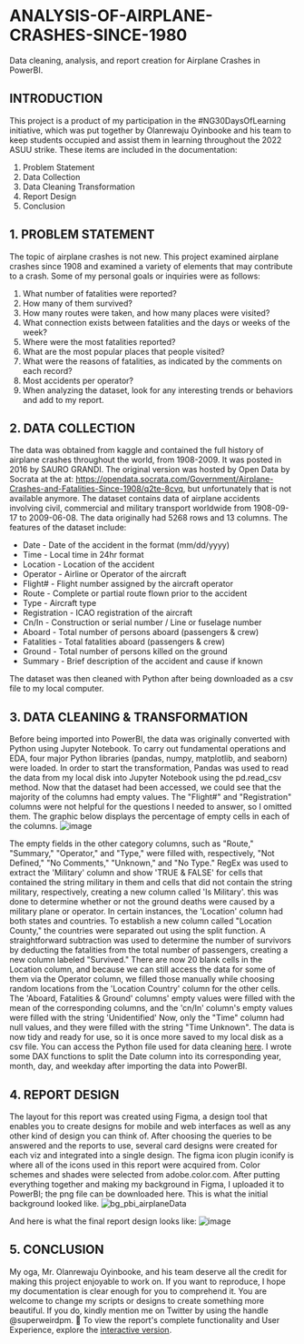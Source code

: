 # ANALYSIS-OF-AIRPLANE-CRASHES-SINCE-1980
Data cleaning, analysis, and report creation for Airplane Crashes in PowerBI.

## INTRODUCTION
This project is a product of my participation in the #NG30DaysOfLearning initiative, which was put together by Olanrewaju Oyinbooke and his team to keep students occupied and assist them in learning throughout the 2022 ASUU strike. These items are included in the documentation:
1. Problem Statement
2. Data Collection
3. Data Cleaning Transformation 
4. Report Design
5. Conclusion

## 1. PROBLEM STATEMENT
The topic of airplane crashes is not new. This project examined airplane crashes since 1908 and examined a variety of elements that may contribute to a crash. Some of my personal goals or inquiries were as follows:
1. What number of fatalities were reported?
2. How many of them survived?
3. How many routes were taken, and how many places were visited?
4. What connection exists between fatalities and the days or weeks of the week?
5. Where were the most fatalities reported?
6. What are the most popular places that people visited?
7. What were the reasons of fatalities, as indicated by the comments on each record?
8. Most accidents per operator?
9. When analyzing the dataset, look for any interesting trends or behaviors and add to my report.


## 2. DATA COLLECTION
The data was obtained from kaggle and contained  the full history of airplane crashes throughout the world, from 1908-2009. It was posted in 2016 by SAURO GRANDI. The original version was hosted by Open Data by Socrata at the at: https://opendata.socrata.com/Government/Airplane-Crashes-and-Fatalities-Since-1908/q2te-8cvq, but unfortunately that is not available anymore. The dataset contains data of airplane accidents involving civil, commercial and military transport worldwide from 1908-09-17 to 2009-06-08.
The data originally had 5268 rows and 13 columns. The features of the dataset include:
* Date - Date of the accident in the format (mm/dd/yyyy)
* Time - Local time in 24hr format
* Location - Location of the accident
* Operator - Airline or Operator of the aircraft
* Flight# - Flight number assigned by the aircraft operator
* Route - Complete or partial route flown prior to the accident
* Type - Aircraft type
* Registration - ICAO registration of the aircraft
* Cn/In - Construction or serial number / Line or fuselage number
* Aboard - Total number of persons aboard (passengers & crew)
* Fatalities - Total fatalities aboard (passengers & crew)
* Ground - Total number of persons killed on the ground
* Summary - Brief description of the accident and cause if known

The dataset was then cleaned with Python after being downloaded as a csv file to my local computer.


## 3. DATA CLEANING & TRANSFORMATION
Before being imported into PowerBI, the data was originally converted with Python using Jupyter Notebook.
To carry out fundamental operations and EDA, four major Python libraries (pandas, numpy, matplotlib, and seaborn) were loaded.
In order to start the transformation, Pandas was used to read the data from my local disk into Jupyter Notebook using the pd.read_csv method. Now that the dataset had been accessed, we could see that the majority of the columns had empty values. The "Flight#" and "Registration" columns were not helpful for the questions I needed to answer, so I omitted them. The graphic below displays the percentage of empty cells in each of the columns.
![image](https://user-images.githubusercontent.com/112688755/196692152-9da52081-64ec-4b7b-9175-961c94023250.png)

The empty fields in the other category columns, such as "Route," "Summary," "Operator," and "Type," were filled with, respectively, "Not Defined," "No Comments," "Unknown," and "No Type."
RegEx was used to extract the 'Military' column and show 'TRUE & FALSE' for cells that contained the string military in them and cells that did not contain the string military, respectively, creating a new column called 'Is Military'. this was done to determine whether or not the ground deaths were caused by a military plane or operator.
In certain instances, the 'Location' column had both states and countries. To establish a new column called "Location County," the countries were separated out using the split function.
A straightforward subtraction was used to determine the number of survivors by deducting the fatalities from the total number of passengers, creating a new column labeled "Survived." There are now 20 blank cells in the Location column, and because we can still access the data for some of them via the Operator column, we filled those manually while choosing random locations from the 'Location Country' column for the other cells.
The 'Aboard, Fatalities & Ground' columns' empty values were filled with the mean of the corresponding columns, and the 'cn/In' column's empty values were filled with the string 'Unidentified'
Now, only the "Time" column had null values, and they were filled with the string "Time Unknown". The data is now tidy and ready for use, so it is once more saved to my local disk as a csv file.
You can access the Python file used for data cleaning [here](https://github.com/theoluwatoni/ANALYSIS-OF-AIRPLANE-CRASHES-SINCE-1980/blob/main/Airplane%20Crashes%20Since%201980.ipynb).
I wrote some DAX functions to split the Date column into its corresponding year, month, day, and weekday after importing the data into PowerBI.


## 4. REPORT DESIGN
The layout for this report was created using Figma, a design tool that enables you to create designs for mobile and web interfaces as well as any other kind of design you can think of. After choosing the queries to be answered and the reports to use, several card designs were created for each viz and integrated into a single design. The figma icon plugin iconify is where all of the icons used in this report were acquired from. Color schemes and shades were selected from adobe.color.com. After putting everything together and making my background in Figma, I uploaded it to PowerBI; the png file can be downloaded here. This is what the initial background looked like.
![bg_pbi_airplaneData](https://user-images.githubusercontent.com/112688755/196686383-6da72afe-b050-4953-87b8-215ced4e4a76.png)


And here is what the final report design looks like:
![image](https://user-images.githubusercontent.com/112688755/196686184-e143d3d7-6485-4de3-88e1-73939c5df6cf.png)


## 5. CONCLUSION
My oga, Mr. Olanrewaju Oyinbooke, and his team deserve all the credit for making this project enjoyable to work on. If you want to reproduce, I hope my documentation is clear enough for you to comprehend it. You are welcome to change my scripts or designs to create something more beautiful. If you do, kindly mention me on Twitter by using the handle @superweirdpm. 🚀
To view the report's complete functionality and User Experience, explore the [interactive version](https://app.powerbi.com/view?r=eyJrIjoiNDNmNWFhNTctNTNiNy00ZDExLTg4ZTItNjBkYjNjNGE5NDgwIiwidCI6ImYxMDIxMjliLTQwMjUtNDFlOC05ZDAyLThlMzRmNmE1ZjQyNCJ9).

